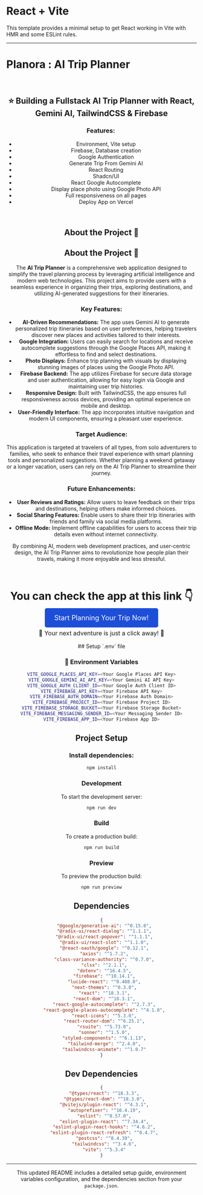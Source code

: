 # React + Vite

This template provides a minimal setup to get React working in Vite with HMR and some ESLint rules.



---

# Planora : AI Trip Planner

<div style="text-align: center;"> 

## :star: Building a Fullstack AI Trip Planner with React, Gemini AI, TailwindCSS & Firebase

### Features: 

- Environment, Vite setup
- Firebase, Database creation
- Google Authentication
- Generate Trip From Gemini AI
- React Routing
- Shadcn/UI
- React Google Autocomplete
- Display place photo using Google Photo API
- Full responsiveness on all pages
- Deploy App on Vercel

<br />

## About the Project :star2:
## About the Project :star2:

<p>
  The <strong>AI Trip Planner</strong> is a comprehensive web application designed to simplify the travel planning process by leveraging artificial intelligence and modern web technologies. This project aims to provide users with a seamless experience in organizing their trips, exploring destinations, and utilizing AI-generated suggestions for their itineraries.
</p>

<h3>Key Features:</h3>
<ul>
  <li><strong>AI-Driven Recommendations:</strong> The app uses Gemini AI to generate personalized trip itineraries based on user preferences, helping travelers discover new places and activities tailored to their interests.</li>
  <li><strong>Google Integration:</strong> Users can easily search for locations and receive autocomplete suggestions through the Google Places API, making it effortless to find and select destinations.</li>
  <li><strong>Photo Displays:</strong> Enhance trip planning with visuals by displaying stunning images of places using the Google Photo API.</li>
  <li><strong>Firebase Backend:</strong> The app utilizes Firebase for secure data storage and user authentication, allowing for easy login via Google and maintaining user trip histories.</li>
  <li><strong>Responsive Design:</strong> Built with TailwindCSS, the app ensures full responsiveness across devices, providing an optimal experience on mobile and desktop.</li>
  <li><strong>User-Friendly Interface:</strong> The app incorporates intuitive navigation and modern UI components, ensuring a pleasant user experience.</li>
</ul>

<h3>Target Audience:</h3>
<p>
  This application is targeted at travelers of all types, from solo adventurers to families, who seek to enhance their travel experience with smart planning tools and personalized suggestions. Whether planning a weekend getaway or a longer vacation, users can rely on the AI Trip Planner to streamline their journey.
</p>

<h3>Future Enhancements:</h3>
<ul>
  <li><strong>User Reviews and Ratings:</strong> Allow users to leave feedback on their trips and destinations, helping others make informed choices.</li>
  <li><strong>Social Sharing Features:</strong> Enable users to share their trip itineraries with friends and family via social media platforms.</li>
  <li><strong>Offline Mode:</strong> Implement offline capabilities for users to access their trip details even without internet connectivity.</li>
</ul>

<p>
  By combining AI, modern web development practices, and user-centric design, the AI Trip Planner aims to revolutionize how people plan their travels, making it more enjoyable and less stressful.
</p>

<br />

# You can check the app at this link :point_down:
<p style="text-align: center;">
  <a href="https://planora-trip.web.app/" target="_blank" style="background-color: #1D4ED8; color: white; padding: 15px 25px; border-radius: 5px; text-decoration: none; font-size: 18px;">
    Start Planning Your Trip Now!
  </a>
</p>

<p style="text-align: center; font-size: 16px; margin-top: 20px;">
  🌟 Your next adventure is just a click away! 🌟
</p>
## Setup `.env` file

### :key: Environment Variables

```bash
VITE_GOOGLE_PLACES_API_KEY=<Your Google Places API Key>
VITE_GOOGLE_GEMINI_AI_API_KEY=<Your Gemini AI API Key>
VITE_GOOGLE_AUTH_CLIENT_ID=<Your Google Auth Client ID>
VITE_FIREBASE_API_KEY=<Your Firebase API Key>
VITE_FIREBASE_AUTH_DOMAIN=<Your Firebase Auth Domain>
VITE_FIREBASE_PROJECT_ID=<Your Firebase Project ID>
VITE_FIREBASE_STORAGE_BUCKET=<Your Firebase Storage Bucket>
VITE_FIREBASE_MESSAGING_SENDER_ID=<Your Messaging Sender ID>
VITE_FIREBASE_APP_ID=<Your Firebase App ID>
```

## Project Setup

### Install dependencies:

```bash
npm install
```

### Development

To start the development server:

```bash
npm run dev
```

### Build

To create a production build:

```bash
npm run build
```

### Preview

To preview the production build:

```bash
npm run preview
```

## Dependencies

```json
{
  "@google/generative-ai": "^0.15.0",
  "@radix-ui/react-dialog": "^1.1.1",
  "@radix-ui/react-popover": "^1.1.1",
  "@radix-ui/react-slot": "^1.1.0",
  "@react-oauth/google": "^0.12.1",
  "axios": "^1.7.2",
  "class-variance-authority": "^0.7.0",
  "clsx": "^2.1.1",
  "dotenv": "^16.4.5",
  "firebase": "^10.14.1",
  "lucide-react": "^0.408.0",
  "next-themes": "^0.3.0",
  "react": "^18.3.1",
  "react-dom": "^18.3.1",
  "react-google-autocomplete": "^2.7.3",
  "react-google-places-autocomplete": "^4.1.0",
  "react-icons": "^5.3.0",
  "react-router-dom": "^6.25.1",
  "rsuite": "^5.73.0",
  "sonner": "^1.5.0",
  "styled-components": "^6.1.13",
  "tailwind-merge": "^2.4.0",
  "tailwindcss-animate": "^1.0.7"
}
```

## Dev Dependencies

```json
{
  "@types/react": "^18.3.3",
  "@types/react-dom": "^18.3.0",
  "@vitejs/plugin-react": "^4.3.1",
  "autoprefixer": "^10.4.19",
  "eslint": "^8.57.0",
  "eslint-plugin-react": "^7.34.4",
  "eslint-plugin-react-hooks": "^4.6.2",
  "eslint-plugin-react-refresh": "^0.4.7",
  "postcss": "^8.4.39",
  "tailwindcss": "^3.4.6",
  "vite": "^5.3.4"
}
```

---

This updated README includes a detailed setup guide, environment variables configuration, and the dependencies section from your `package.json`.
